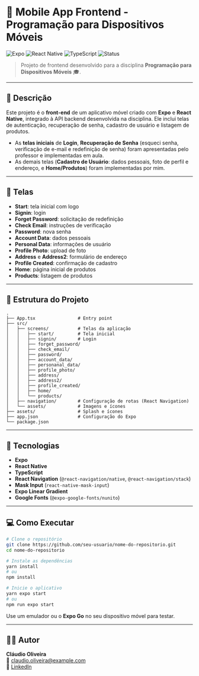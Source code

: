 # 📱 Mobile App Frontend - Programação para Dispositivos Móveis

![Expo](https://img.shields.io/badge/Expo-000020?style=for-the-badge&logo=expo&logoColor=white)
![React Native](https://img.shields.io/badge/React_Native-20232A?style=for-the-badge&logo=react&logoColor=61DAFB)
![TypeScript](https://img.shields.io/badge/TypeScript-3178C6?style=for-the-badge&logo=typescript&logoColor=white)
![Status](https://img.shields.io/badge/status-em%20desenvolvimento-yellow?style=for-the-badge)

> Projeto de frontend desenvolvido para a disciplina **Programação para Dispositivos Móveis** 🎓.

---

## 📝 Descrição

Este projeto é o **front-end** de um aplicativo móvel criado com **Expo** e **React Native**, integrado à API backend desenvolvida na disciplina. Ele inclui telas de autenticação, recuperação de senha, cadastro de usuário e listagem de produtos.

- As **telas iniciais** de **Login**, **Recuperação de Senha** (esqueci senha, verificação de e-mail e redefinição de senha) foram apresentadas pelo professor e implementadas em aula.
- As demais telas (**Cadastro de Usuário**: dados pessoais, foto de perfil e endereço, e **Home/Produtos**) foram implementadas por mim.

---

## 📸 Telas

- **Start**: tela inicial com logo
- **Signin**: login
- **Forget Password**: solicitação de redefinição
- **Check Email**: instruções de verificação
- **Password**: nova senha
- **Account Data**: dados pessoais
- **Personal Data**: informações de usuário
- **Profile Photo**: upload de foto
- **Address** e **Address2**: formulário de endereço
- **Profile Created**: confirmação de cadastro
- **Home**: página inicial de produtos
- **Products**: listagem de produtos

---

## 📂 Estrutura do Projeto

```
.
├── App.tsx                # Entry point
├── src/
│   ├── screens/           # Telas da aplicação
│   │   ├── start/         # Tela inicial
│   │   ├── signin/        # Login
│   │   ├── forget_password/
│   │   ├── check_email/
│   │   ├── password/
│   │   ├── account_data/
│   │   ├── personanal_data/
│   │   ├── profile_photo/
│   │   ├── address/
│   │   ├── address2/
│   │   ├── profile_created/
│   │   ├── home/
│   │   └── products/
│   ├── navigation/        # Configuração de rotas (React Navigation)
│   └── assets/            # Imagens e ícones
├── assets/                # Splash e ícones
├── app.json               # Configuração do Expo
└── package.json
```

---

## 🚀 Tecnologias

- **Expo**  
- **React Native**  
- **TypeScript**  
- **React Navigation** (`@react-navigation/native`, `@react-navigation/stack`)  
- **Mask Input** (`react-native-mask-input`)  
- **Expo Linear Gradient**  
- **Google Fonts** (`@expo-google-fonts/nunito`)

---

## 💻 Como Executar

```bash
# Clone o repositório
git clone https://github.com/seu-usuario/nome-do-repositorio.git
cd nome-do-repositorio

# Instale as dependências
yarn install
# ou
npm install

# Inicie o aplicativo
yarn expo start
# ou
npm run expo start
```

Use um emulador ou o **Expo Go** no seu dispositivo móvel para testar.

---

## 👨‍💻 Autor

**Cláudio Oliveira**  
📧 claudio.oliveira@example.com  
🔗 [LinkedIn](https://www.linkedin.com/in/claudio-oliveira)
